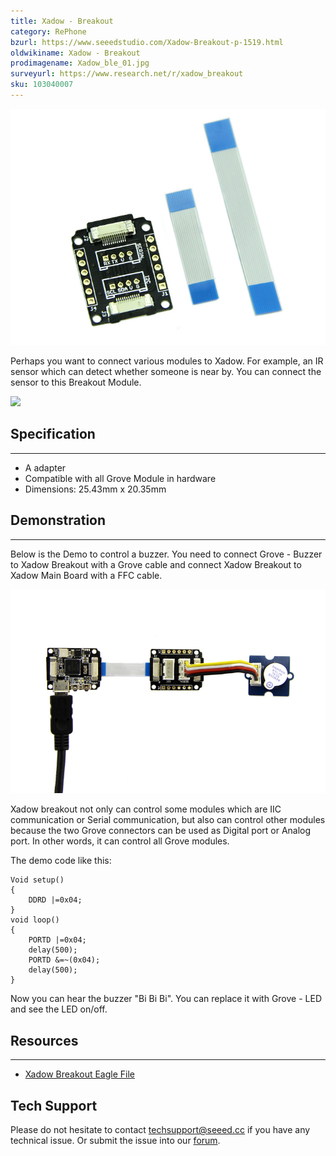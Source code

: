 ```yaml
---
title: Xadow - Breakout
category: RePhone
bzurl: https://www.seeedstudio.com/Xadow-Breakout-p-1519.html
oldwikiname: Xadow - Breakout
prodimagename: Xadow_ble_01.jpg
surveyurl: https://www.research.net/r/xadow_breakout
sku: 103040007
---
```

![](https://github.com/SeeedDocument/Xadow_Breakout/raw/master/img/Xadow_Breakout_01.jpg)

Perhaps you want to connect various modules to Xadow. For example, an IR sensor which can detect whether someone is near by. You can connect the sensor to this Breakout Module.

[![](https://github.com/SeeedDocument/Seeed-WiKi/raw/master/docs/images/300px-Get_One_Now_Banner-ragular.png)](https://www.seeedstudio.com/Xadow-Breakout-p-1519.html)

## Specification
---
- A adapter
- Compatible with all Grove Module in hardware
- Dimensions: 25.43mm x 20.35mm

## Demonstration
---
Below is the Demo to control a buzzer. You need to connect Grove - Buzzer to Xadow Breakout with a Grove cable and connect Xadow Breakout to Xadow Main Board with a FFC cable.

![](https://github.com/SeeedDocument/Xadow_Breakout/raw/master/img/XadowBreakoutUsage.jpg)

Xadow breakout not only can control some modules which are IIC communication or Serial communication, but also can control other modules because the two Grove connectors can be used as Digital port or Analog port. In other words, it can control all Grove modules.

The demo code like this:
```
Void setup()
{
    DDRD |=0x04;
}
void loop()
{
    PORTD |=0x04;
    delay(500);
    PORTD &=~(0x04);
    delay(500);
}
```
Now you can hear the buzzer "Bi Bi Bi". You can replace it with Grove - LED and see the LED on/off.

## Resources
---
- [Xadow Breakout Eagle File](https://github.com/SeeedDocument/Xadow_Breakout/raw/master/res/Xadow%20-%20Breakout_eagle%20file.rar)

## Tech Support
Please do not hesitate to contact [techsupport@seeed.cc](techsupport@seeed.cc) if you have any technical issue. Or submit the issue into our [forum](http://forum.seeedstudio.com/). 